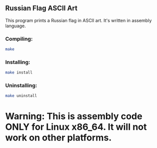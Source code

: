## Russian Flag ASCII Art

This program prints a Russian flag in ASCII art. It's written in assembly language.

### Compiling:

```bash
make
```

### Installing:

```bash
make install
```

### Uninstalling:

```bash
make uninstall
```

# Warning: This is assembly code ONLY for Linux x86_64. It will not work on other platforms.
